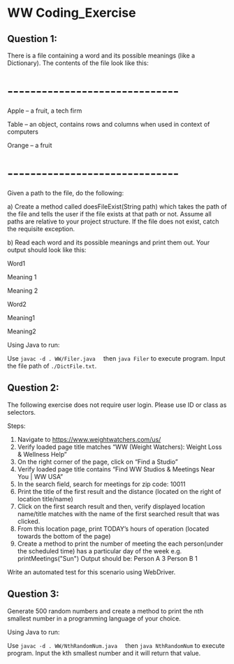 # WW Coding_Exercise

Question 1:
----------

There is a file containing a word and its possible meanings (like a Dictionary). The contents of the file look like this:

# ------------------------------
Apple – a fruit, a tech firm

Table – an object, contains rows and columns when used in context of computers

Orange – a fruit
# ------------------------------

Given a path to the file, do the following:

a) Create a method called doesFileExist(String path) which takes the path of the file and tells the user if the file exists at that path or not. Assume all paths are relative to your project structure. If the file does not exist, catch the requisite exception.

b) Read each word and its possible meanings and print them out. Your output should look like this:

Word1

Meaning 1

Meaning 2

Word2

Meaning1

Meaning2

Using Java to run:
 
 Use `javac -d . WW/Filer.java 
` then `java Filer` to execute program. Input the file path of `./DictFile.txt`.



Question 2:
---------- 

The following exercise does not require user login. Please use ID or class as selectors.

Steps:
1. Navigate to https://www.weightwatchers.com/us/
2. Verify loaded page title matches “WW (Weight Watchers): Weight Loss & Wellness Help”
3. On the right corner of the page, click on “Find a Studio”
4. Verify loaded page title contains “Find WW Studios & Meetings Near You | WW USA”
5. In the search field, search for meetings for zip code: 10011
6. Print the title of the first result and the distance (located on the right of location title/name)
7. Click on the first search result and then, verify displayed location name/title matches with the name of the first searched result that was clicked.
8. From this location page, print TODAY’s hours of operation (located towards the bottom of the page)
9. Create a method to print the number of meeting the each person(under the scheduled time) has a particular day of the week
e.g. printMeetings("Sun")
Output should be:
Person A  3
Person B  1

Write an automated test for this scenario using WebDriver.



Question 3:
---------- 
Generate 500 random numbers and create a method to print the nth smallest number in a programming language of your choice.

Using Java to run:
 
 Use `javac -d . WW/NthRandomNum.java 
` then `java NthRandomNum` to execute program. Input the kth smallest number and it will return that value.
